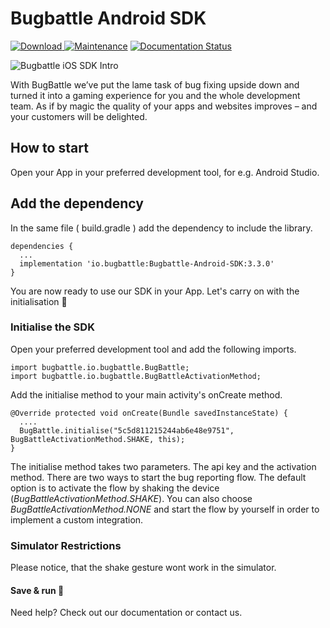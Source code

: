 # Bugbattle Android SDK
[ ![Download](https://api.bintray.com/packages/bugbattle/BugBattle-Android/BugBattle-Android-SDK/images/download.svg) ](https://bintray.com/bugbattle/BugBattle-Android/BugBattle-Android-SDK/_latestVersion) [![Maintenance](https://img.shields.io/badge/Maintained%3F-yes-green.svg)](https://github.com/BugBattle/Android-SDK/graphs/commit-activity) [![Documentation Status](https://readthedocs.org/projects/ansicolortags/badge/?version=latest)](https://docs.bugbattle.io)

![Bugbattle iOS SDK Intro](https://github.com/BugBattle/iOS-SDK/blob/master/imgs/bugbattle-intro.png)



With BugBattle we’ve put the lame task of bug fixing upside down and turned it into a gaming experience for you and the whole development team. As if by magic the quality of your apps and websites improves – and your customers will be delighted.

## How to start
Open your App in your preferred development tool, for e.g. Android Studio.

## Add the dependency
In the same file ( build.gradle ) add the dependency to include the library.
```
dependencies {
  ...
  implementation 'io.bugbattle:Bugbattle-Android-SDK:3.3.0'
}
```
You are now ready to use our SDK in your App. Let's carry on with the initialisation 🎉

### Initialise the SDK
Open your preferred development tool and add the following imports.
```
import bugbattle.io.bugbattle.BugBattle;
import bugbattle.io.bugbattle.BugBattleActivationMethod;
```
Add the initialise method to your main activity's onCreate method.
```
@Override protected void onCreate(Bundle savedInstanceState) {
  ....
  BugBattle.initialise("5c5d811215244ab6e48e9751", BugBattleActivationMethod.SHAKE, this);
} 
```
The initialise method takes two parameters. The api key and the activation method. There are two ways to start the bug reporting flow. The default option is to activate the flow by shaking the device (*BugBattleActivationMethod.SHAKE*). You can also choose *BugBattleActivationMethod.NONE* and start the flow by yourself in order to implement a custom integration. 

### Simulator Restrictions
Please notice, that the shake gesture wont work in the simulator.

#### Save & run 🚀
Need help? Check out our documentation or contact us.
